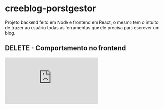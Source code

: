 # creeblog-porstgestor

Projeto backend feito em Node e frontend em  React, o  mesmo tem o intuito de  trazer ao
usuário todas as ferramentas que ele precisa para escrever um blog.

## DELETE -  Comportamento no frontend
![delete](https://github.com/braydevkin/creeblog-postsgerencer-backend/edit/master/README.md)
